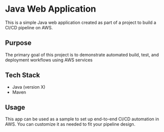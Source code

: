 # Java Web Application

This is a simple Java web application created as part of a project to build a CI/CD pipeline on AWS.

## Purpose

The primary goal of this project is to demonstrate automated build, test, and deployment workflows using AWS services

## Tech Stack

- Java (version X)
- Maven

## Usage

This app can be used as a sample to set up end-to-end CI/CD automation in AWS. You can customize it as needed to fit your pipeline design.
